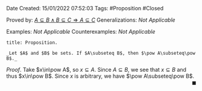 <br />
<br />

Date Created: 15/01/2022 07:52:03
Tags: #Proposition #Closed
 
Proved by: [$A\subseteq B\land B\subseteq C\Rightarrow A\subseteq C$](Subset%20relation%20is%20transitive.md)
Generalizations: _Not Applicable_

Examples: _Not Applicable_
Counterexamples: _Not Applicable_

``` ad-Proposition
title: Proposition.

_Let $A$ and $B$ be sets. If $A\subseteq B$, then $\pow A\subseteq\pow B$._

```

_Proof_. Take $x\in\pow A$, so $x\subseteq A$. Since $A\subseteq B$, we see that $x\subseteq B$ and thus $x\in\pow B$. Since $x$ is arbitrary, we have $\pow A\subseteq\pow B$.<span style="float:right;">$\blacksquare$</span>
